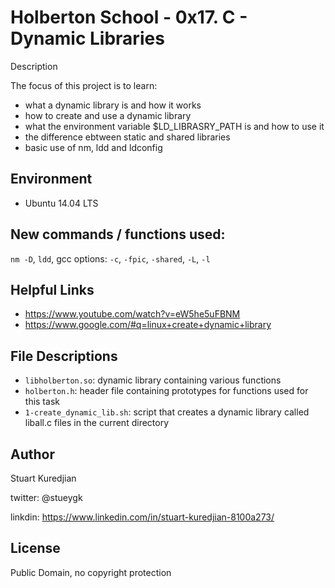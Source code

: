 # Holberton School - 0x17. C - Dynamic Libraries
Description

The focus of this project is to learn:
* what a dynamic library is and how it works
* how to create and use a dynamic library
* what the environment variable $LD_LIBRASRY_PATH is and how to use it
* the difference ebtween static and shared libraries
* basic use of nm, ldd and ldconfig

## Environment
* Ubuntu 14.04 LTS

## New commands / functions used:
``nm -D``, ``ldd``, gcc options: ``-c``, ``-fpic``, ``-shared``, ``-L``, ``-l``


## Helpful Links
* https://www.youtube.com/watch?v=eW5he5uFBNM
* https://www.google.com/#q=linux+create+dynamic+library

## File Descriptions
- `libholberton.so`: dynamic library containing various functions
- `holberton.h`: header file containing prototypes for functions used for this task
- `1-create_dynamic_lib.sh`: script that creates a dynamic library called liball.c files in the current directory

## Author
Stuart Kuredjian

twitter: @stueygk

linkdin: https://www.linkedin.com/in/stuart-kuredjian-8100a273/

## License
Public Domain, no copyright protection
